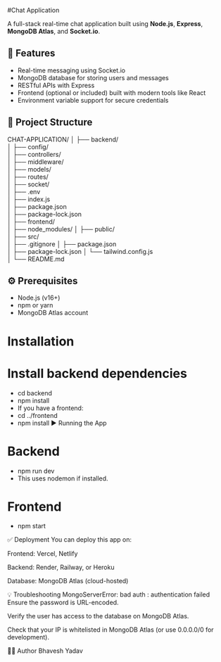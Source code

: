 #Chat Application

A full-stack real-time chat application built using **Node.js**, **Express**, **MongoDB Atlas**, and **Socket.io**.

## 🚀 Features

- Real-time messaging using Socket.io
- MongoDB database for storing users and messages
- RESTful APIs with Express
- Frontend (optional or included) built with modern tools like React
- Environment variable support for secure credentials

## 📁 Project Structure
CHAT-APPLICATION/
│
├── backend/                         
│   ├── config/                      
│   ├── controllers/                
│   ├── middleware/                 
│   ├── models/                     
│   ├── routes/                     
│   ├── socket/                     
│   ├── .env                        
│   ├── index.js                    
│   ├── package.json                
│   ├── package-lock.json               
│
├── frontend/                       
│   ├── node_modules/
│   ├── public/                     
│   ├── src/                        
│   ├── .gitignore
│   ├── package.json                
│   ├── package-lock.json
│   └── tailwind.config.js          
│
└── README.md      

## ⚙️ Prerequisites

- Node.js (v16+)
- npm or yarn
- MongoDB Atlas account


# Installation
# Install backend dependencies
- cd backend
- npm install
- If you have a frontend:
- cd ../frontend
- npm install
▶️ Running the App

# Backend
- npm run dev
- This uses nodemon if installed.

# Frontend 
- npm start

✅ Deployment
You can deploy this app on: 

Frontend: Vercel, Netlify

Backend: Render, Railway, or Heroku

Database: MongoDB Atlas (cloud-hosted)

💡 Troubleshooting
MongoServerError: bad auth : authentication failed
Ensure the password is URL-encoded.

Verify the user has access to the database on MongoDB Atlas.

Check that your IP is whitelisted in MongoDB Atlas (or use 0.0.0.0/0 for development).

🧑‍💻 Author
Bhavesh Yadav

